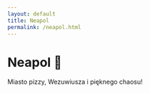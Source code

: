 ```yaml
---
layout: default
title: Neapol
permalink: /neapol.html
---
```


# Neapol 🍕

Miasto pizzy, Wezuwiusza i pięknego chaosu!
